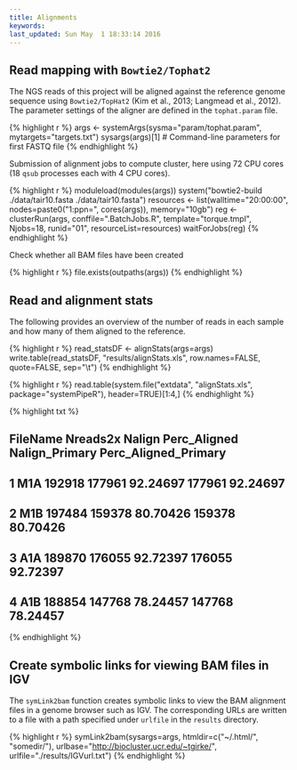 ```yaml
---
title: Alignments
keywords: 
last_updated: Sun May  1 18:33:14 2016
---
```


## Read mapping with `Bowtie2/Tophat2` 

The NGS reads of this project will be aligned against the reference
genome sequence using `Bowtie2/TopHat2` (Kim et al., 2013; Langmead et al., 2012). The parameter 
settings of the aligner are defined in the `tophat.param` file.


{% highlight r %}
args <- systemArgs(sysma="param/tophat.param", mytargets="targets.txt")
sysargs(args)[1] # Command-line parameters for first FASTQ file
{% endhighlight %}


Submission of alignment jobs to compute cluster, here using 72 CPU cores
(18 `qsub` processes each with 4 CPU cores).


{% highlight r %}
moduleload(modules(args))
system("bowtie2-build ./data/tair10.fasta ./data/tair10.fasta")
resources <- list(walltime="20:00:00", nodes=paste0("1:ppn=", cores(args)), memory="10gb")
reg <- clusterRun(args, conffile=".BatchJobs.R", template="torque.tmpl", Njobs=18, runid="01", 
                  resourceList=resources)
waitForJobs(reg)
{% endhighlight %}

Check whether all BAM files have been created


{% highlight r %}
file.exists(outpaths(args))
{% endhighlight %}

## Read and alignment stats

The following provides an overview of the number of reads in each sample
and how many of them aligned to the reference.


{% highlight r %}
read_statsDF <- alignStats(args=args) 
write.table(read_statsDF, "results/alignStats.xls", row.names=FALSE, quote=FALSE, sep="\t")
{% endhighlight %}


{% highlight r %}
read.table(system.file("extdata", "alignStats.xls", package="systemPipeR"), header=TRUE)[1:4,]
{% endhighlight %}

{% highlight txt %}
##   FileName Nreads2x Nalign Perc_Aligned Nalign_Primary Perc_Aligned_Primary
## 1      M1A   192918 177961     92.24697         177961             92.24697
## 2      M1B   197484 159378     80.70426         159378             80.70426
## 3      A1A   189870 176055     92.72397         176055             92.72397
## 4      A1B   188854 147768     78.24457         147768             78.24457
{% endhighlight %}


## Create symbolic links for viewing BAM files in IGV

The `symLink2bam` function creates symbolic links to view the BAM alignment files in a
genome browser such as IGV. The corresponding URLs are written to a file
with a path specified under `urlfile` in the `results` directory.


{% highlight r %}
symLink2bam(sysargs=args, htmldir=c("~/.html/", "somedir/"), 
            urlbase="http://biocluster.ucr.edu/~tgirke/", 
	        urlfile="./results/IGVurl.txt")
{% endhighlight %}


